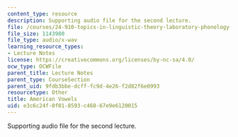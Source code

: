 ```yaml
---
content_type: resource
description: Supporting audio file for the second lecture.
file: /courses/24-910-topics-in-linguistic-theory-laboratory-phonology-spring-2007/e3c6c24f0f018593c46867e9e6120015_american_vowels.wav
file_size: 1143980
file_type: audio/x-wav
learning_resource_types:
- Lecture Notes
license: https://creativecommons.org/licenses/by-nc-sa/4.0/
ocw_type: OCWFile
parent_title: Lecture Notes
parent_type: CourseSection
parent_uid: 9fdb3bbe-dcff-fc9d-4e26-f2d82f6e0993
resourcetype: Other
title: American Vowels
uid: e3c6c24f-0f01-8593-c468-67e9e6120015
---
```

Supporting audio file for the second lecture.